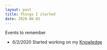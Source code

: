 ```yaml
---
layout: post
title: Things I started
date: 2020-06-02
---
```


Events to remember

* 6/2/2020 Started working on my [Knowledge](http://anrei0000.gitbook.io/knowledge)

